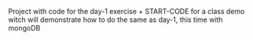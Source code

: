 Project with code for the day-1 exercise + START-CODE for a class demo witch will demonstrate how to do the same as day-1, this time with mongoDB
